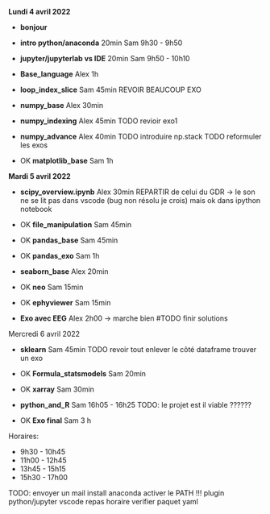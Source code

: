 





**Lundi 4 avril 2022**


   
   * **bonjour**
   * **intro python/anaconda** 20min Sam 9h30 - 9h50
   * **jupyter/jupyterlab vs IDE** 20min Sam 9h50 - 10h10

   * **Base_language** Alex 1h
   * **loop_index_slice** Sam 45min
        REVOIR BEAUCOUP EXO
   * **numpy_base**  Alex 30min

        
   * **numpy_indexing**  Alex 45min
      TODO revioir exo1
   * **numpy_advance** Alex 40min
      TODO introduire np.stack
      TODO reformuler les exos
   * OK **matplotlib_base** Sam 1h


**Mardi 5 avril 2022**

   * **scipy_overview.ipynb** Alex 30min
       REPARTIR de celui du GDR
       -> le son ne se lit pas dans vscode (bug non résolu je crois)
       mais ok dans ipython notebook
  * OK **file_manipulation** Sam 45min
  * OK **pandas_base** Sam 45min
  * OK **pandas_exo** Sam 1h


   
  * **seaborn_base** Alex 20min
  * OK **neo** Sam 15min
  * OK **ephyviewer** Sam 15min

   * **Exo avec EEG** Alex 2h00
   -> marche bien #TODO finir solutions


Mercredi 6 avril 2022

   * **sklearn** Sam 45min
      TODO revoir tout enlever le côté dataframe
      trouver un exo

   * OK **Formula_statsmodels** Sam 20min

   * OK **xarray** Sam 30min

   * **python_and_R** Sam 16h05 - 16h25
       TODO: le projet est il viable ??????

   * OK **Exo final** Sam
    3 h
    
Horaires:
 * 9h30 - 10h45
 * 11h00 - 12h45
 * 13h45 - 15h15
 * 15h30 - 17h00


   
TODO:
 envoyer un mail install
   anaconda activer le PATH !!!
   plugin python/jupyter vscode
   repas
   horaire
  verifier paquet yaml
  
 
